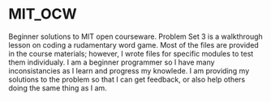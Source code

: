 # MIT_OCW
Beginner solutions to MIT open courseware.
Problem Set 3 is a walkthrough lesson on coding a rudamentary word game.
Most of the files are provided in the course materials; however, I wrote files for specific modules to test them individualy.
I am a beginner programmer so I have many inconsistancies as I learn and progress my knowlede.
I am providing my solutions to the problem so that I can get feedback, or also help others doing the same thing as I am.
